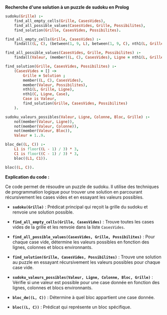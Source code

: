 **Recherche d'une solution à un puzzle de sudoku en Prolog**

```prolog
sudoku(Grille) :-
    find_all_empty_cells(Grille, CasesVides),
    find_all_possible_values(CasesVides, Grille, Possibilites),
    find_solution(Grille, CasesVides, Possibilites).

find_all_empty_cells(Grille, CasesVides) :-
    findall((L, C), (between(1, 9, L), between(1, 9, C), nth1(L, Grille, Ligne), nth1(C, Ligne, Case), Case = 0), CasesVides).

find_all_possible_values(CasesVides, Grille, Possibilites) :-
    findall(Valeur, (member((L, C), CasesVides), Ligne = nth1(L, Grille), Colonne = nth1(C, Ligne), Bloc = bloc_de((L, C)), sudoku_valeurs_possibles(Valeur, Ligne, Colonne, Bloc, Grille)), Possibilites).

find_solution(Grille, CasesVides, Possibilites) :-
    (CasesVides = [] ->
        Grille = Solution ;
        member((L, C), CasesVides),
        member(Valeur, Possibilites),
        nth1(L, Grille, Ligne),
        nth1(C, Ligne, Case),
        Case is Valeur,
        find_solution(Grille, CasesVides, Possibilites)
    ).

sudoku_valeurs_possibles(Valeur, Ligne, Colonne, Bloc, Grille) :-
    not(member(Valeur, Ligne)),
    not(member(Valeur, Colonne)),
    not(member(Valeur, Bloc)),
    Valeur = 1..9.

bloc_de((L, C)) :-
    L1 is floor((L - 1) / 3) * 3,
    C1 is floor((C - 1) / 3) * 3,
    bloc((L1, C1)).

bloc((L, C)).
```

**Explication du code :**

Ce code permet de résoudre un puzzle de sudoku. Il utilise des techniques de programmation logique pour trouver une solution en parcourant récursivement les cases vides et en essayant les valeurs possibles.

* **`sudoku(Grille)`** : Prédicat principal qui reçoit la grille du sudoku et renvoie une solution possible.

* **`find_all_empty_cells(Grille, CasesVides)`** : Trouve toutes les cases vides de la grille et les renvoie dans la liste `CasesVides`.

* **`find_all_possible_values(CasesVides, Grille, Possibilites)`** : Pour chaque case vide, détermine les valeurs possibles en fonction des lignes, colonnes et blocs environnants.

* **`find_solution(Grille, CasesVides, Possibilites)`** : Trouve une solution au puzzle en essayant récursivement les valeurs possibles pour chaque case vide.

* **`sudoku_valeurs_possibles(Valeur, Ligne, Colonne, Bloc, Grille)`** : Vérifie si une valeur est possible pour une case donnée en fonction des lignes, colonnes et blocs environnants.

* **`bloc_de((L, C))`** : Détermine à quel bloc appartient une case donnée.

* **`bloc((L, C))`** : Prédicat qui représente un bloc spécifique.